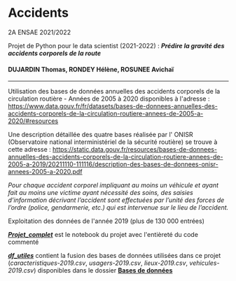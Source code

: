 # Accidents
2A ENSAE 2021/2022

Projet de Python pour le data scientist (2021-2022) :  ***Prédire la gravité des accidents corporels de la route***

#### DUJARDIN Thomas, RONDEY Hélène, ROSUNEE Avichaï

___________________________________________________________________________________________________________________________________________________________________________________



Utilisation des bases de données annuelles des accidents corporels de la circulation routière - Années de 2005 à 2020 disponibles à l'adresse : https://www.data.gouv.fr/fr/datasets/bases-de-donnees-annuelles-des-accidents-corporels-de-la-circulation-routiere-annees-de-2005-a-2020/#resources

Une description détaillée des quatre bases réalisée par l' ONISR (Observatoire national interministériel de la sécurité routière) se trouve à cette adresse :
https://static.data.gouv.fr/resources/bases-de-donnees-annuelles-des-accidents-corporels-de-la-circulation-routiere-annees-de-2005-a-2019/20211110-111116/description-des-bases-de-donnees-onisr-annees-2005-a-2020.pdf

*Pour chaque accident corporel impliquant au moins un véhicule et ayant fait au moins une victime ayant nécessité des soins, des saisies d’information décrivant l’accident sont effectuées par l’unité des forces de l’ordre (police, gendarmerie, etc.) qui est intervenue sur le lieu de l’accident.*


Exploitation des données de l'année 2019 (plus de 130 000 entrées) 

[***Projet_complet***](https://github.com/helene-78/Accidents/blob/main/Projet_complet.ipynb) est le notebook du projet avec l'entièreté du code commenté

 [***df_utiles***](https://github.com/helene-78/Accidents/blob/main/df_utiles.csv) contient la fusion des bases de données utilisées dans ce projet (*caracteristiques-2019.csv*, *usagers-2019.csv*, *lieux-2019.csv*, *vehicules-2019.csv*) disponibles dans le dossier [**Bases de données**](https://github.com/helene-78/Accidents/tree/main/Bases%20de%20donn%C3%A9es)

